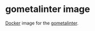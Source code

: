 # gometalinter image
[Docker](http://www.docker.com) image for the [gometalinter](https://github.com/alecthomas/gometalinter).